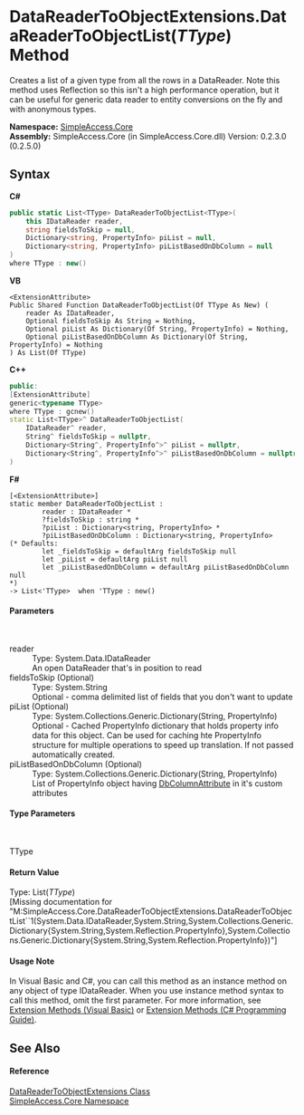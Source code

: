 # DataReaderToObjectExtensions.DataReaderToObjectList(*TType*) Method 
 

Creates a list of a given type from all the rows in a DataReader. Note this method uses Reflection so this isn't a high performance operation, but it can be useful for generic data reader to entity conversions on the fly and with anonymous types.

**Namespace:**&nbsp;<a href="N_SimpleAccess_Core">SimpleAccess.Core</a><br />**Assembly:**&nbsp;SimpleAccess.Core (in SimpleAccess.Core.dll) Version: 0.2.3.0 (0.2.5.0)

## Syntax

**C#**<br />
``` C#
public static List<TType> DataReaderToObjectList<TType>(
	this IDataReader reader,
	string fieldsToSkip = null,
	Dictionary<string, PropertyInfo> piList = null,
	Dictionary<string, PropertyInfo> piListBasedOnDbColumn = null
)
where TType : new()

```

**VB**<br />
``` VB
<ExtensionAttribute>
Public Shared Function DataReaderToObjectList(Of TType As New) ( 
	reader As IDataReader,
	Optional fieldsToSkip As String = Nothing,
	Optional piList As Dictionary(Of String, PropertyInfo) = Nothing,
	Optional piListBasedOnDbColumn As Dictionary(Of String, PropertyInfo) = Nothing
) As List(Of TType)
```

**C++**<br />
``` C++
public:
[ExtensionAttribute]
generic<typename TType>
where TType : gcnew()
static List<TType>^ DataReaderToObjectList(
	IDataReader^ reader, 
	String^ fieldsToSkip = nullptr, 
	Dictionary<String^, PropertyInfo^>^ piList = nullptr, 
	Dictionary<String^, PropertyInfo^>^ piListBasedOnDbColumn = nullptr
)
```

**F#**<br />
``` F#
[<ExtensionAttribute>]
static member DataReaderToObjectList : 
        reader : IDataReader * 
        ?fieldsToSkip : string * 
        ?piList : Dictionary<string, PropertyInfo> * 
        ?piListBasedOnDbColumn : Dictionary<string, PropertyInfo> 
(* Defaults:
        let _fieldsToSkip = defaultArg fieldsToSkip null
        let _piList = defaultArg piList null
        let _piListBasedOnDbColumn = defaultArg piListBasedOnDbColumn null
*)
-> List<'TType>  when 'TType : new()

```


#### Parameters
&nbsp;<dl><dt>reader</dt><dd>Type: System.Data.IDataReader<br />An open DataReader that's in position to read</dd><dt>fieldsToSkip (Optional)</dt><dd>Type: System.String<br />Optional - comma delimited list of fields that you don't want to update</dd><dt>piList (Optional)</dt><dd>Type: System.Collections.Generic.Dictionary(String, PropertyInfo)<br />Optional - Cached PropertyInfo dictionary that holds property info data for this object. Can be used for caching hte PropertyInfo structure for multiple operations to speed up translation. If not passed automatically created.</dd><dt>piListBasedOnDbColumn (Optional)</dt><dd>Type: System.Collections.Generic.Dictionary(String, PropertyInfo)<br />List of PropertyInfo object having <a href="T_SimpleAccess_DbColumnAttribute">DbColumnAttribute</a> in it's custom attributes</dd></dl>

#### Type Parameters
&nbsp;<dl><dt>TType</dt><dd /></dl>

#### Return Value
Type: List(*TType*)<br />\[Missing <returns> documentation for "M:SimpleAccess.Core.DataReaderToObjectExtensions.DataReaderToObjectList``1(System.Data.IDataReader,System.String,System.Collections.Generic.Dictionary{System.String,System.Reflection.PropertyInfo},System.Collections.Generic.Dictionary{System.String,System.Reflection.PropertyInfo})"\]

#### Usage Note
In Visual Basic and C#, you can call this method as an instance method on any object of type IDataReader. When you use instance method syntax to call this method, omit the first parameter. For more information, see <a href="http://msdn.microsoft.com/en-us/library/bb384936.aspx">Extension Methods (Visual Basic)</a> or <a href="http://msdn.microsoft.com/en-us/library/bb383977.aspx">Extension Methods (C# Programming Guide)</a>.

## See Also


#### Reference
<a href="T_SimpleAccess_Core_DataReaderToObjectExtensions">DataReaderToObjectExtensions Class</a><br /><a href="N_SimpleAccess_Core">SimpleAccess.Core Namespace</a><br />